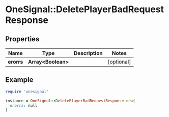# OneSignal::DeletePlayerBadRequestResponse

## Properties

| Name | Type | Description | Notes |
| ---- | ---- | ----------- | ----- |
| **erorrs** | **Array&lt;Boolean&gt;** |  | [optional] |

## Example

```ruby
require 'onesignal'

instance = OneSignal::DeletePlayerBadRequestResponse.new(
  erorrs: null
)
```

